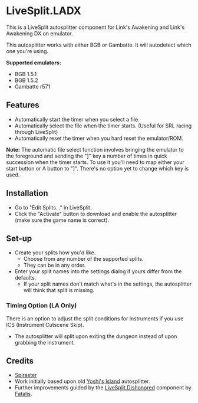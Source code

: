 # LiveSplit.LADX
This is a LiveSplit autosplitter component for Link's Awakening and Link's Awakening DX on emulator.

This autosplitter works with either BGB or Gambatte. It will autodetect which one you're using.

**Supported emulators:**
- BGB 1.5.1
- BGB 1.5.2
- Gambatte r571

## Features
- Automatically start the timer when you select a file.
- Automatically select the file when the timer starts. (Useful for SRL racing through LiveSplit)
- Automatically reset the timer when you hard reset the emulator/ROM.

**Note:**
The automatic file select function involves bringing the emulator to the foreground and sending the "]" key a number of times in quick succession when the timer starts.
To use it you'll need to map either your start button or A button to "]". There's no option yet to change which key is used.

## Installation
- Go to "Edit Splits..." in LiveSplit.
- Click the "Activate" button to download and enable the autosplitter (make sure the game name is correct).

## Set-up
- Create your splits how you'd like.
  - Choose from any number of the supported splits.
  - They can be in any order.
- Enter your split names into the settings dialog if yours differ from the defaults.
  - If your split names don't match what's in the settings, the autosplitter will think that split is missing.

### Timing Option (LA Only)
There is an option to adjust the split conditions for instruments if you use ICS (Instrument Cutscene Skip).
- The autosplitter will split upon exiting the dungeon instead of upon grabbing the instrument.
  
## Credits
- [Spiraster](http://twitch.tv/spiraster)
- Work initially based upon old [Yoshi's Island](https://github.com/LiveSplit/LiveSplit.YoshisIsland) autosplitter.
- Further improvements guided by the [LiveSplit.Dishonored](https://github.com/fatalis/LiveSplit.Dishonored) component by [Fatalis](http://twitch.tv/fatalis_).
